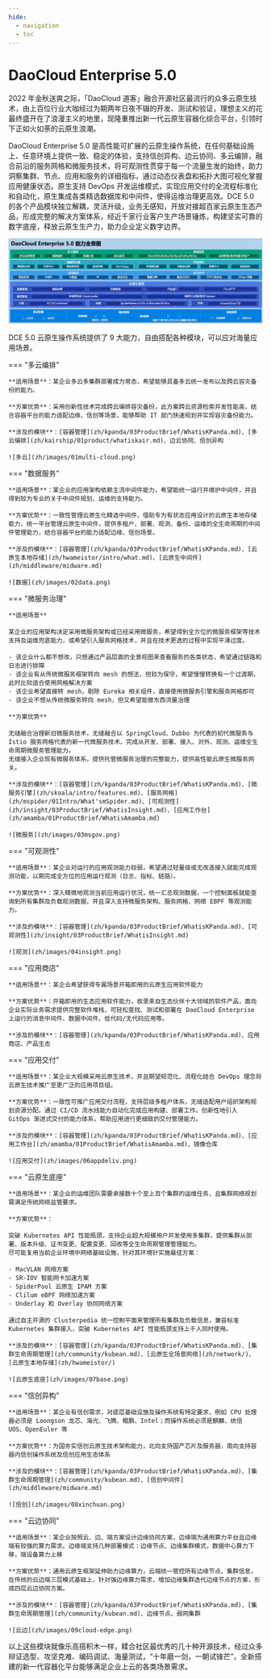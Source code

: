 ```yaml
---
hide:
  - navigation
  - toc
---
```


# DaoCloud Enterprise 5.0

2022 年金秋送爽之际，「DaoCloud 道客」融合开源社区最流行的众多云原生技术，由上百位行业大咖经过为期两年日夜不辍的开发、测试和验证，理想主义的花最终盛开在了浪漫主义的地里，现隆重推出新一代云原生容器化综合平台，引领时下正如火如荼的云原生浪潮。

DaoCloud Enterprise 5.0 是高性能可扩展的云原生操作系统，在任何基础设施上、任意环境上提供一致、稳定的体验，支持信创异构、边云协同、多云编排，融合前沿的服务网格和微服务技术，将可观测性贯穿于每一个流量生发的始终，助力洞察集群、节点、应用和服务的详细指标，通过动态仪表盘和拓扑大图可视化掌握应用健康状态。原生支持 DevOps 开发运维模式，实现应用交付的全流程标准化和自动化，原生集成各类精选数据库和中间件，使得运维治理更高效。DCE 5.0 的各个产品模块独立解耦，灵活升级，业务无感知，开放对接超百家云原生生态产品，形成完整的解决方案体系，经近千家行业客户生产场景锤炼，构建坚实可靠的数字底座，释放云原生生产力，助力企业定义数字边界。

![模块图](zh/images/dce-modules02.png)

DCE 5.0 云原生操作系统提供了 9 大能力，自由搭配各种模块，可以应对海量应用场景。

=== "多云编排"

    **适用场景**：某企业多云多集群部署成为常态，希望能够具备多云统一发布以及跨云容灾备份的能力。

    **方案优势**：采用创新性技术完成跨云编排容灾备份，此方案跨云资源检索并发性能高，结合容器平台的能力适配边缘、信创等场景，能够帮助 IT 部门快速规划并实现容灾备份能力。

    **涉及的模块**：[容器管理](zh/kpanda/03ProductBrief/WhatisKPanda.md)、[多云编排](zh/kairship/01product/whatiskair.md)、边云协同、信创异构

    ![多云](zh/images/01multi-cloud.png)

=== "数据服务"

    **适用场景**：某企业的应用架构依赖主流中间件能力，希望能统一运行并维护中间件，并且得到较为专业的关于中间件规划、运维的支持能力。

    **方案优势**：一致性管理云原生化精选中间件，借助专为有状态应用设计的云原生本地存储能力，统一平台管理云原生中间件，提供多租户、部署、观测、备份、运维的全生命周期的中间件管理能力，结合容器平台的能力适配边缘、信创场景。

    **涉及的模块**：[容器管理](zh/kpanda/03ProductBrief/WhatisKPanda.md)、[云原生本地存储](zh/hwameistor/intro/what.md)、[云原生中间件](zh/middleware/midware.md)

    ![数据](zh/images/02data.png)

=== "微服务治理"

    **适用场景**

    某企业的应用架构决定采用微服务架构或已经采用微服务，希望得到全方位的微服务框架等技术支持及运维兜底能力，或希望引入服务网格技术，并且在技术更迭的过程中实现平滑过度。

    - 该企业什么都不想改，只想通过产品层面的全景视图来查看服务的各类状态，希望通过链路和日志进行排障
    - 该企业有从传统微服务框架转向 mesh 的想法，但较为保守，希望慢慢转换有一个过渡期，此时比较适合使用网格解决方案
    - 该企业希望直接转 mesh，剔除 Eureka 相关组件，直接使用微服务引擎和服务网格即可
    - 该企业不想从传统微服务转向 mesh，但又希望能做东西流量治理

    **方案优势**

    无缝融合治理新旧微服务技术，无缝融合以 SpringCloud、Dubbo 为代表的初代微服务与 Istio 服务网格代表的新一代微服务技术，完成从开发、部署、接入、对外、观测、运维全生命周期微服务管理能力。
    无缝接入企业现有微服务体系，提供托管微服务治理的完整能力，提供高性能云原生微服务网关。

    **涉及的模块**：[容器管理](zh/kpanda/03ProductBrief/WhatisKPanda.md)、[微服务引擎](zh/skoala/intro/features.md)、[服务网格](zh/mspider/01Intro/What'smSpider.md)、[可观测性](zh/insight/03ProductBrief/WhatisInsight.md)、[应用工作台](zh/amamba/01ProductBrief/WhatisAmamba.md)

    ![微服务](zh/images/03msgov.png)

=== "可观测性"

    **适用场景**：某企业对运行的应用观测能力较弱，希望通过轻量级或无改造接入就能完成观测功能，以期完成全方位的应用运行观测（日志、指标、链路）。

    **方案优势**：深入精微地观测当前应用运行状况，统一汇总观测数据，一个控制面板就能查询到所有集群及负载观测数据，并且深入支持微服务架构、服务网格、网络 EBPF 等观测能力。

    **涉及的模块**：[容器管理](zh/kpanda/03ProductBrief/WhatisKPanda.md)、[可观测性](zh/insight/03ProductBrief/WhatisInsight.md)

    ![观测](zh/images/04insight.png)

=== "应用商店"

    **适用场景**：某企业希望获得专属场景开箱即用的云原生应用软件能力

    **方案优势**：开箱即用的生态应用软件能力，收录来自生态伙伴十大领域的软件产品，面向企业实际业务需求提供完整软件堆栈，可轻松查找、测试和部署在 DaoCloud Enterprise 上运行的消息中间件、数据中间件、低代码/无代码应用等。

    **涉及的模块**：[容器管理](zh/kpanda/03ProductBrief/WhatisKPanda.md)、应用商店、产品生态

=== "应用交付"

    **适用场景**：某企业大规模采用云原生技术，并且期望规范化、流程化结合 DevOps 理念将云原生技术推广至更广泛的应用项目组。

    **方案优势**：一致性可推广应用交付流程，支持层级多租户体系，无缝适配用户组织架构规划资源分配。通过 CI/CD 流水线能力自动化完成应用构建、部署工作。创新性地引入 GitOps 渐进式交付的能力体系，帮助应用进行更细致的交付管理能力。

    **涉及的模块**：[容器管理](zh/kpanda/03ProductBrief/WhatisKPanda.md)、[应用工作台](zh/amamba/01ProductBrief/WhatisAmamba.md)、镜像仓库

    ![应用交付](zh/images/06appdeliv.png)

=== "云原生底座"

    **适用场景**：某企业的运维团队需要承接数十个至上百个集群的运维任务，且集群网络规划需满足传统网络监管要求。

    **方案优势**：

    突破 Kubernetes API 性能瓶颈，支持企业超大规模用户并发使用多集群，提供集群从部署、版本升级、证书变更、配置变更、回收等全生命周期管理管理能力。
    尽可能复用当前企业环境中网络基础设施，针对其环境针实施最佳方案：

    - MacVLAN 网络方案
    - SR-IOV 智能网卡加速方案
    - SpiderPool 云原生 IPAM 方案
    - Clilum eBPF 网络加速方案
    - Underlay 和 Overlay 协同网络方案

    通过自主开源的 Clusterpedia 统一控制平面来管理所有集群及负载信息，兼容标准 Kubernetes 集群接入，突破 Kubernetes API 性能瓶颈支持上千人同时使用。

    **涉及的模块**：[容器管理](zh/kpanda/03ProductBrief/WhatisKPanda.md)、[集群生命周期管理](zh/community/kubean.md)、[云原生全场景网络](zh/network/)、[云原生本地存储](zh/hwameistor/)

    ![云原生底座](zh/images/07base.png)

=== "信创异构"

    **适用场景**：某企业有信创需求，对底层基础设施及操作系统有特定要求，例如 CPU 处理器必须是 Loongson 龙芯、海光、飞腾、鲲鹏、Intel；而操作系统必须是麒麟、统信 UOS、OpenEuler 等

    **方案优势**：为国夯实信创云原生技术架构能力，北向支持国产芯片及服务器，南向支持容器内信创操作系统及信创应用生态体系

    **涉及的模块**：[容器管理](zh/kpanda/03ProductBrief/WhatisKPanda.md)、[集群生命周期管理](zh/community/kubean.md)、[信创中间件](zh/middleware/midware.md)

    ![信创](zh/images/08xinchuan.png)

=== "云边协同"

    **适用场景**：某企业按照云、边、端方案设计边缘协同方案，边缘端为通用算力平台且边缘端有较强的算力需求。边缘端支持几种部署模式：边缘节点、边缘集群模式，数据中心算力下移，端设备算力上移

    **方案优势**：通用云原生框架延伸助力边缘算力，云端统一管控所有边缘节点、集群信息，在传统的云边端三层模式基础上，针对强边缘算力需求，增加边缘集群迭代边缘节点的方案，形成四层云边协同方案。

    **涉及的模块**：[容器管理](zh/kpanda/03ProductBrief/WhatisKPanda.md)、[集群生命周期管理](zh/community/kubean.md)、边缘节点、弱网集群

    ![云边](zh/images/09cloud-edge.png)

以上这些模块就像乐高搭积木一样，糅合社区最优秀的几十种开源技术，经过众多辩证选型、攻坚克难、编码调试、海量测试，“十年磨一剑，一朝试锋芒”，全新搭建的新一代容器化平台能够满足企业上云的各类场景需求。

